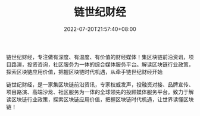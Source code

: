 ﻿---
weight: 
title: "链世纪财经"
description: "链世纪财经，专注做有深度、有温度、有价值的财经媒体！集区块链前沿资讯，项目路演，投资咨询，社区服务为一体的综合媒体服务平台"
date: 2022-07-20T21:57:40+08:00
lastmod: 2022-07-20T16:45:40+08:00
draft: false
authors: ["seven"]
featuredImage: "lianshijicaijing.jpg"
link: "http://mp.weixin.qq.com/profile?src=3&timestamp=1658298596&ver=1&signature=p8RhmOUQyLkodHXLFj0H2apQyE4VQtmQTr5ZF3T17nQ6onvncoIkExBxt5-wUSQyO7WeBGkAzGHCWljkdn6drg=="
tags: ["微信公众号","链世纪财经"]
categories: ["navigation"]
navigation: ["微信公众号"]
lightgallery: true
toc: true
pinned: false
recommend: false
recommend1: false
---
链世纪财经，专注做有深度、有温度、有价值的财经媒体！集区块链前沿资讯，项目路演，投资咨询，社区服务为一体的综合媒体服务平台。解读区块链行业政策，探索区块链应用价值，把握区块链时代机遇，从牵手链世纪财经开始

链世纪财经，是一家集区块链前沿资讯，专家权威发声，投融资对接、品牌宣传、项目路演、高端沙龙、社区服务为一体的全球领先的投顾媒体服务平台。致力于解读区块链行业政策，探索区块链应用价值，把握区块链时代机遇，让世界读懂区块链！